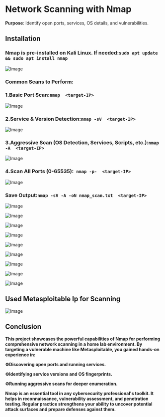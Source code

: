# Network Scanning with Nmap

**Purpose**: Identify open ports, services, OS details, and vulnerabilities.

## Installation
### **Nmap is pre-installed on Kali Linux. If needed:```sudo apt update && sudo apt install nmap ```**

![Image](https://github.com/user-attachments/assets/9616ca18-7267-4feb-8e7b-fc8663ab0ed2)

### Common Scans to Perform:
### 1️.Basic Port Scan:```nmap  <target-IP>```

![Image](https://github.com/user-attachments/assets/09857841-3c79-4049-b28d-bb10575fe3db)

### 2️.Service & Version Detection:```nmap -sV  <target-IP>```

![Image](https://github.com/user-attachments/assets/7e06b4e5-3b8c-4aa6-9c0b-e5235719a542)

### 3️.Aggressive Scan (OS Detection, Services, Scripts, etc.):```nmap -A  <target-IP>```

![Image](https://github.com/user-attachments/assets/c2d99a23-b064-46ad-aaf3-674a7b8cac62)

### 4️.Scan All Ports (0-65535):``` nmap -p-  <target-IP>```

![Image](https://github.com/user-attachments/assets/8ca86f30-4c0d-45f0-968f-8af8e566ad67)

### Save Output:```nmap -sV -A -oN nmap_scan.txt  <target-IP>```

![Image](https://github.com/user-attachments/assets/022cacd7-246b-4f4f-ac2b-f1726b904369)

![Image](https://github.com/user-attachments/assets/d8549d5c-08a2-4232-a54e-c24dca8e9258)

![Image](https://github.com/user-attachments/assets/251e2275-5603-405b-85bb-f71e4fc1e491)

![Image](https://github.com/user-attachments/assets/02ce81b3-c3a4-41ba-84e7-d7a081b72bde)

![Image](https://github.com/user-attachments/assets/48f35d3b-d55a-4e30-ac05-3d2e90cf22ca)

![Image](https://github.com/user-attachments/assets/911b8d56-1a36-4f22-a66a-b422ad724b17)

![Image](https://github.com/user-attachments/assets/ae319fd0-f7a5-4b0b-9c9d-479ed3972114)

![Image](https://github.com/user-attachments/assets/6e200c72-2468-4c5f-991b-98d67b455434)

![Image](https://github.com/user-attachments/assets/b857e10f-6615-4981-aba5-2a1fcab64b21)
   ## Used Metasploitable Ip for Scanning
![Image](https://github.com/user-attachments/assets/13a8a2be-248a-49d8-b540-5611b69e8df1)

## Conclusion

**This project showcases the powerful capabilities of Nmap for performing comprehensive network scanning in a home lab environment. By targeting a vulnerable machine like Metasploitable, you gained hands-on experience in:**

**⚙Discovering open ports and running services.**

**⚙Identifying service versions and OS fingerprints.**

**⚙Running aggressive scans for deeper enumeration.**

**Nmap is an essential tool in any cybersecurity professional's toolkit. It helps in reconnaissance, vulnerability assessment, and penetration testing. Regular practice strengthens your ability to uncover potential attack surfaces and prepare defenses against them.**


